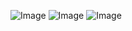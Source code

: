![Image](https://github.com/user-attachments/assets/6d30cdbe-109a-4866-89ea-d947f135a63e)
![Image](https://github.com/user-attachments/assets/bfb7e833-3e16-4a4f-bb96-0559d78dace2)
![Image](https://github.com/user-attachments/assets/97492c52-7ab8-4b97-961d-aa0552b92b10)
